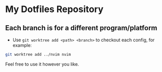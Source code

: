 
# My Dotfiles Repository

## Each branch is for a different program/platform

- Use `git worktree add <path> <branch>` to checkout each config, for example:

``` bash
git worktree add ../nvim nvim
```

Feel free to use it however you like.


